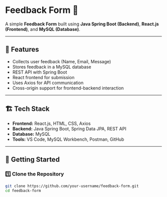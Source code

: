 # Feedback Form 📝

A simple **Feedback Form** built using **Java Spring Boot (Backend)**, **React.js (Frontend)**, and **MySQL (Database)**.

---

## 📌 Features
- Collects user feedback (Name, Email, Message)
- Stores feedback in a MySQL database
- REST API with Spring Boot
- React frontend for submission
- Uses Axios for API communication
- Cross-origin support for frontend-backend interaction

---

## 🏗️ Tech Stack
- **Frontend:** React.js, HTML, CSS, Axios
- **Backend:** Java Spring Boot, Spring Data JPA, REST API
- **Database:** MySQL
- **Tools:** VS Code, MySQL Workbench, Postman, GitHub

---

## 🚀 Getting Started

### **1️⃣ Clone the Repository**
```sh
git clone https://github.com/your-username/feedback-form.git
cd feedback-form
